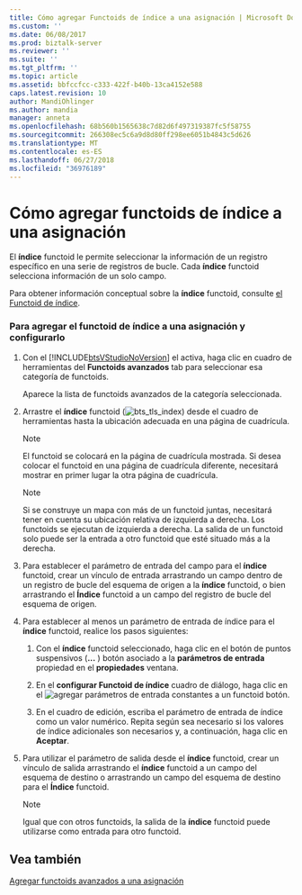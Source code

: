 ```yaml
---
title: Cómo agregar Functoids de índice a una asignación | Microsoft Docs
ms.custom: ''
ms.date: 06/08/2017
ms.prod: biztalk-server
ms.reviewer: ''
ms.suite: ''
ms.tgt_pltfrm: ''
ms.topic: article
ms.assetid: bbfccfcc-c333-422f-b40b-13ca4152e588
caps.latest.revision: 10
author: MandiOhlinger
ms.author: mandia
manager: anneta
ms.openlocfilehash: 68b560b1565638c7d82d6f497319387fc5f58755
ms.sourcegitcommit: 266308ec5c6a9d8d80ff298ee6051b4843c5d626
ms.translationtype: MT
ms.contentlocale: es-ES
ms.lasthandoff: 06/27/2018
ms.locfileid: "36976189"
---
```

# <a name="how-to-add-index-functoids-to-a-map"></a>Cómo agregar functoids de índice a una asignación
El **índice** functoid le permite seleccionar la información de un registro específico en una serie de registros de bucle. Cada **índice** functoid selecciona información de un solo campo.  
  
 Para obtener información conceptual sobre la **índice** functoid, consulte [el Functoid de índice](../core/index-functoid.md).  
  
### <a name="to-add-the-index-functoid-to-a-map-and-configure-it"></a>Para agregar el functoid de índice a una asignación y configurarlo  
  
1. Con el [!INCLUDE[btsVStudioNoVersion](../includes/btsvstudionoversion-md.md)] el activa, haga clic en cuadro de herramientas del **Functoids avanzados** tab para seleccionar esa categoría de functoids.  
  
    Aparece la lista de functoids avanzados de la categoría seleccionada.  
  
2. Arrastre el **índice** functoid (![](../core/media/bts-tls-index.gif "bts_tls_index")) desde el cuadro de herramientas hasta la ubicación adecuada en una página de cuadrícula.  
  
   > [!NOTE]
   >  El functoid se colocará en la página de cuadrícula mostrada. Si desea colocar el functoid en una página de cuadrícula diferente, necesitará mostrar en primer lugar la otra página de cuadrícula.  
  
   > [!NOTE]
   >  Si se construye un mapa con más de un functoid juntas, necesitará tener en cuenta su ubicación relativa de izquierda a derecha. Los functoids se ejecutan de izquierda a derecha. La salida de un functoid solo puede ser la entrada a otro functoid que esté situado más a la derecha.  
  
3. Para establecer el parámetro de entrada del campo para el **índice** functoid, crear un vínculo de entrada arrastrando un campo dentro de un registro de bucle del esquema de origen a la **índice** functoid, o bien arrastrando el **Índice** functoid a un campo del registro de bucle del esquema de origen.  
  
4. Para establecer al menos un parámetro de entrada de índice para el **índice** functoid, realice los pasos siguientes:  
  
   1.  Con el **índice** functoid seleccionado, haga clic en el botón de puntos suspensivos (**...** ) botón asociado a la **parámetros de entrada** propiedad en el **propiedades** ventana.  
  
   2.  En el **configurar Functoid de índice** cuadro de diálogo, haga clic en el ![agregar parámetros de entrada constantes a un functoid](../core/media/add-input-parameters.gif "Add_input_parameters") botón.  
  
   3.  En el cuadro de edición, escriba el parámetro de entrada de índice como un valor numérico. Repita según sea necesario si los valores de índice adicionales son necesarios y, a continuación, haga clic en **Aceptar**.  
  
5. Para utilizar el parámetro de salida desde el **índice** functoid, crear un vínculo de salida arrastrando el **índice** functoid a un campo del esquema de destino o arrastrando un campo del esquema de destino para el  **Índice** functoid.  
  
   > [!NOTE]
   >  Igual que con otros functoids, la salida de la **índice** functoid puede utilizarse como entrada para otro functoid.  
  
## <a name="see-also"></a>Vea también  
 [Agregar functoids avanzados a una asignación](../core/adding-advanced-functoids-to-a-map.md)